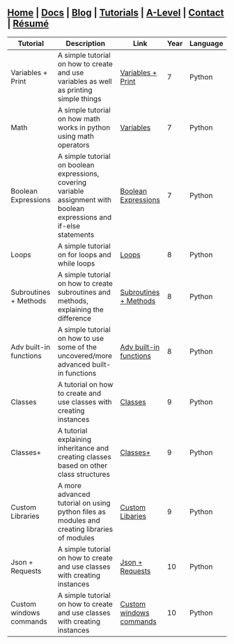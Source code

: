 ## [Home](http://libnexus.github.io/Site) | [Docs](https://libnexus.github.io/Site/docs) | [Blog](https://www.youtube.com/watch?v=dQw4w9WgXcQ) | [Tutorials](https://libnexus.github.io/Site/tutorials) | [A-Level](https://libnexus.github.io/Site/a-level) | [Contact](https://libnexus.github.io/Site/contact) | [Résumé](https://libnexus.github.io/Site/résumé)


| Tutorial | Description | Link | Year | Language |
| --- | --- | --- | --- | --- |
| Variables + Print | A simple tutorial on how to create and use variables as well as printing simple things | [Variables + Print](https://lib-nexus.github.io/site/my/tutorials/python/variables-and-print) | 7 | Python |
| Math | A simple tutorial on how math works in python using math operators | [Variables](https://lib-nexus.github.io/site/my/tutorials/python/variables) | 7 | Python |
| Boolean Expressions | A simple tutorial on boolean expressions, covering variable assignment with boolean expressions and if-else statements | [Boolean Expressions](https://lib-nexus.github.io/site/my/tutorials/python/booleanexpressions) | 7 | Python |
| Loops | A simple tutorial on for loops and while loops | [Loops](https://lib-nexus.github.io/site/my/tutorials/python/loops) | 8 | Python |
| Subroutines + Methods | A simple tutorial on how to create subroutines and methods, explaining the difference | [Subroutines + Methods](https://lib-nexus.github.io/site/my/tutorials/python/subroutines-and-methods) | 8 | Python |
| Adv built-in functions | A simple tutorial on how to use some of the uncovered/more advanced built-in functions | [Adv built-in functions](https://lib-nexus.github.io/site/my/tutorials/python/adv-built-in-functions-and-methods) | 8 | Python |
| Classes | A tutorial on how to create and use classes with creating instances | [Classes](https://lib-nexus.github.io/site/my/tutorials/python/classes) | 9 | Python |
| Classes+ | A tutorial explaining inheritance and creating classes based on other class structures | [Classes+](https://lib-nexus.github.io/site/my/tutorials/python/classesplus) | 9 | Python |
| Custom Libraries | A more advanced tutorial on using python files as modules and creating libraries of modules | [Custom Libaries](https://lib-nexus.github.io/site/my/tutorials/python/custom-libraries) | 9 | Python |
| Json + Requests  | A simple tutorial on how to create and use classes with creating instances | [Json + Requests](https://lib-nexus.github.io/site/my/tutorials/python/json-and-requests) | 10 | Python |
| Custom windows commands | A simple tutorial on how to create and use classes with creating instances | [Custom windows commands](https://lib-nexus.github.io/site/my/tutorials/python/custom-windows-commands) | 10 | Python |